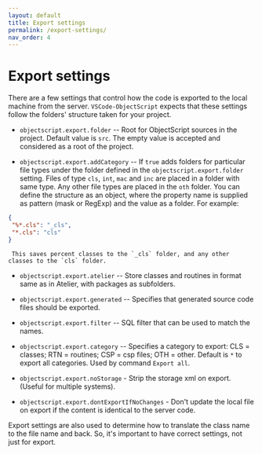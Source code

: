 ```yaml
---
layout: default
title: Export settings
permalink: /export-settings/
nav_order: 4
---
```

# Export settings

There are a few settings that control how the code is exported to the local machine from the server. `VSCode-ObjectScript` expects that these settings follow the folders' structure taken for your project.

- `objectscript.export.folder` -- Root for ObjectScript sources in the project. Default value is `src`. The empty value is accepted and considered as a root of the project.

- `objectscript.export.addCategory` -- If `true` adds folders for particular file types under the folder defined in the `objectscript.export.folder` setting. Files of type `cls`, `int`, `mac` and `inc` are placed in a folder with same type. Any other file types are placed in the `oth` folder.
You can define the structure as an object, where the property name is supplied as pattern (mask or RegExp) and the value as a folder. For example:

```json
{
 "%*.cls": "_cls",
 "*.cls": "cls"
}
```

     This saves percent classes to the `_cls` folder, and any other classes to the `cls` folder.

- `objectscript.export.atelier` -- Store classes and routines in format same as in Atelier, with packages as subfolders.

- `objectscript.export.generated` -- Specifies that generated source code files should be exported.

- `objectscript.export.filter` -- SQL filter that can be used to match the names.

- `objectscript.export.category` -- Specifies a category to export: CLS = classes; RTN = routines; CSP = csp files; OTH = other. Default is `*` to export all categories. Used by command `Export all`.

- `objectscript.export.noStorage` - Strip the storage xml on export.  (Useful for multiple systems).

- `objectscript.export.dontExportIfNoChanges` - Don't update the local file on export if the content is identical to the server code.

Export settings are also used to determine how to translate the class name to the file name and back. So, it's important to have correct settings, not just for export.